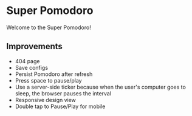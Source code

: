 # Super Pomodoro
Welcome to the Super Pomodoro!
## Improvements

- 404 page
- Save configs
- Persist Pomodoro after refresh
- Press space to pause/play
- Use a server-side ticker because when the user's computer goes to sleep, the browser pauses the interval
- Responsive design view
- Double tap to Pause/Play for mobile 
